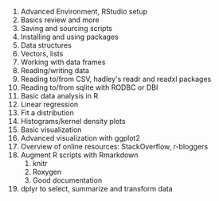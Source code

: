 1.  Advanced Environment, RStudio setup 
2.  Basics review and more
3.  Saving and sourcing scripts
4. Installing and using packages
5. Data structures
6. Vectors, lists
7. Working with data frames
8. Reading/writing data
9. Reading to/from CSV, hadley's readr and readxl packages
10. Reading to/from sqlite with RODBC or DBI
11. Basic data analysis in R
12. Linear regression
13. Fit a distribution
14. Histograms/kernel density plots
15. Basic visualization
16. Advanced visualization with ggplot2
17. Overview of online resources: StackOverflow, r-bloggers
18. Augment R scripts with Rmarkdown
    1. knitr
    2. Roxygen
    3. Good documentation
19. dplyr to select, summarize and transform data

